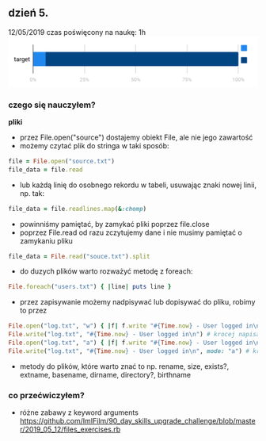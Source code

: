 ## dzień 5.
12/05/2019
czas poświęcony na naukę: 1h
![my target](https://github.com/ImIFilm/90_day_skills_upgrade_challenge/blob/master/2019_05_12/target1.PNG)

### czego się nauczyłem?
**pliki**
- przez File.open("source") dostajemy obiekt File, ale nie jego zawartość
- możemy czytać plik do stringa w taki sposób:
```ruby
file = File.open("source.txt")
file_data = file.read
```
- lub każdą linię do osobnego rekordu w tabeli, usuwając znaki nowej linii, np. tak:
```ruby
file_data = file.readlines.map(&:chomp)
```
- powinniśmy pamiętać, by zamykać pliki poprzez file.close
- poprzez File.read od razu zczytujemy dane i nie musimy pamiętać o zamykaniu pliku
```ruby
file_data = File.read("souce.txt").split
```
- do duzych plików warto rozważyć metodę z foreach:
```ruby
File.foreach("users.txt") { |line| puts line }
```
- przez zapisywanie możemy nadpisywać lub dopisywać do pliku, robimy to przez
```ruby
File.open("log.txt", "w") { |f| f.write "#{Time.now} - User logged in\n" } # nadpisanie
File.write("log.txt", "#{Time.now} - User logged in\n") # krocej napisanie
File.open("log.txt", "a") { |f| f.write "#{Time.now} - User logged in\n" } # dopisanie
File.write("log.txt", "#{Time.now} - User logged in\n", mode: "a") # krocej dopisanie
```
- metody do plików, które warto znać to np. rename, size, exists?, extname, basename, dirname, directory?, birthname

### co przećwiczyłem?
- różne zabawy z keyword arguments https://github.com/ImIFilm/90_day_skills_upgrade_challenge/blob/master/2019_05_12/files_exercises.rb
